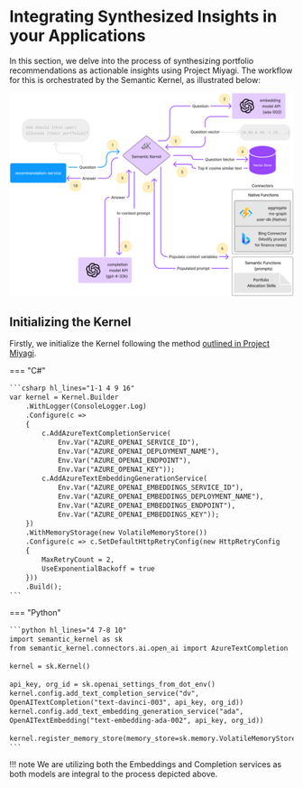# Integrating Synthesized Insights in your Applications

In this section, we delve into the process of synthesizing portfolio recommendations as actionable insights using Project Miyagi. The workflow for this is orchestrated by the Semantic Kernel, as illustrated below:

![sk-orchestration](../../assets/images/sk-memory-orchestration.png)

## Initializing the Kernel

Firstly, we initialize the Kernel following the method [outlined in Project Miyagi](https://github.com/Azure-Samples/miyagi/blob/main/dotnet/recommendation-service/Program.cs#L30-L59). 

=== "C#"

    ```csharp hl_lines="1-1 4 9 16"
    var kernel = Kernel.Builder
        .WithLogger(ConsoleLogger.Log)
        .Configure(c =>
        {
            c.AddAzureTextCompletionService(
                Env.Var("AZURE_OPENAI_SERVICE_ID"),
                Env.Var("AZURE_OPENAI_DEPLOYMENT_NAME"),
                Env.Var("AZURE_OPENAI_ENDPOINT"),
                Env.Var("AZURE_OPENAI_KEY"));
            c.AddAzureTextEmbeddingGenerationService(
                Env.Var("AZURE_OPENAI_EMBEDDINGS_SERVICE_ID"),
                Env.Var("AZURE_OPENAI_EMBEDDINGS_DEPLOYMENT_NAME"),
                Env.Var("AZURE_OPENAI_EMBEDDINGS_ENDPOINT"),
                Env.Var("AZURE_OPENAI_EMBEDDINGS_KEY"));
        })
        .WithMemoryStorage(new VolatileMemoryStore())
        .Configure(c => c.SetDefaultHttpRetryConfig(new HttpRetryConfig
        {
            MaxRetryCount = 2,
            UseExponentialBackoff = true
        }))
        .Build();
    ```
=== "Python"

    ```python hl_lines="4 7-8 10"
    import semantic_kernel as sk
    from semantic_kernel.connectors.ai.open_ai import AzureTextCompletion

    kernel = sk.Kernel()

    api_key, org_id = sk.openai_settings_from_dot_env()
    kernel.config.add_text_completion_service("dv", OpenAITextCompletion("text-davinci-003", api_key, org_id))
    kernel.config.add_text_embedding_generation_service("ada", OpenAITextEmbedding("text-embedding-ada-002", api_key, org_id))

    kernel.register_memory_store(memory_store=sk.memory.VolatileMemoryStore())
    ```
!!! note 
    We are utilizing both the Embeddings and Completion services as both models are integral to the process depicted above.
